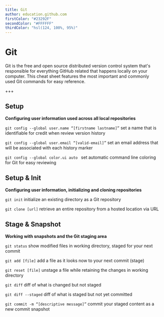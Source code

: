 ```yaml
---
title: Git
author: education.github.com
firstColor: "#23292F"
secondColor: "#FFFFFF"
thirdColor: "hsl(124, 100%, 95%)"
---
```


# Git

Git is the free and open source distributed version control system that's responsible for everything GitHub related that happens locally on your computer. This cheat sheet features the most important and commonly used Git commands for easy reference.

+++

## Setup

**Configuring user information used across all local repositories**

`git config --global user.name “[firstname lastname]”`
set a name that is identifiable for credit when review version history

`git config --global user.email “[valid-email]”`
set an email address that will be associated with each history marker

`git config --global color.ui auto `
set automatic command line coloring for Git for easy reviewing

## Setup & Init

**Configuring user information, initializing and cloning repositories**

`git init`
initialize an existing directory as a Git repository

`git clone [url]`
retrieve an entire repository from a hosted location via URL

## Stage & Snapshot

**Working with snapshots and the Git staging area**

`git status`
show modified files in working directory, staged for your next commit

`git add [file]`
add a file as it looks now to your next commit (stage)

`git reset [file]`
unstage a file while retaining the changes in working directory

`git diff`
diff of what is changed but not staged

`git diff --staged`
diff of what is staged but not yet committed

`git commit -m “[descriptive message]”`
commit your staged content as a new commit snapshot
